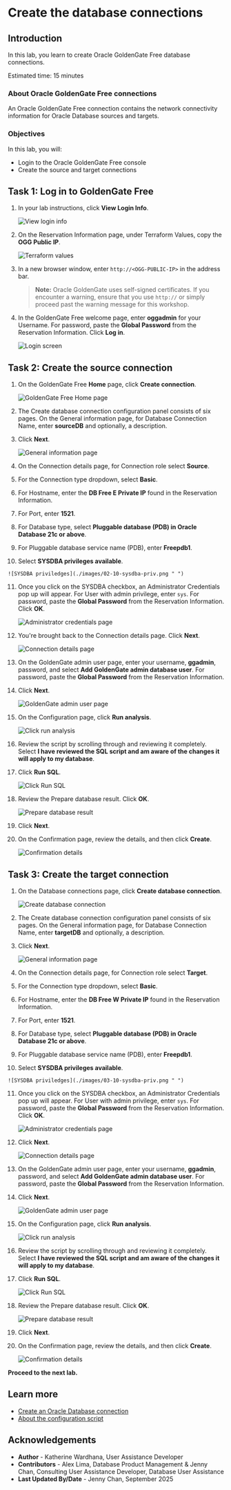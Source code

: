 # Create the database connections

## Introduction

In this lab, you learn to create Oracle GoldenGate Free database connections.

Estimated time: 15 minutes

### About Oracle GoldenGate Free connections

An Oracle GoldenGate Free connection contains the network connectivity information for Oracle Database sources and targets.

### Objectives

In this lab, you will:
* Login to the Oracle GoldenGate Free console 
* Create the source and target connections


## Task 1: Log in to GoldenGate Free

1. In your lab instructions, click **View Login Info**.

    ![View login info ](./images/01-01-login-info.png " ")

2. On the Reservation Information page, under Terraform Values, copy the **OGG Public IP**.

    ![Terraform values](./images/01-02-terraform.png " ")

3. In a new browser window, enter `http://<OGG-PUBLIC-IP>` in the address bar. 

    > **Note:** Oracle GoldenGate uses self-signed certificates. If you encounter a warning, ensure that you use `http://` or simply proceed past the warning message for this workshop.

4. In the GoldenGate Free welcome page, enter **oggadmin** for your Username. For password, paste the **Global Password** from the Reservation Information. Click **Log in**. 

    ![Login screen](./images/01-04-login.png " ")

## Task 2: Create the source connection

1.  On the GoldenGate Free **Home** page, click **Create connection**.

    ![GoldenGate Free Home page](./images/02-01-create-connection.png " ")

2.  The Create database connection configuration panel consists of six pages. On the General information page, for Database Connection Name, enter **sourceDB** and optionally, a description.

3.  Click **Next**.

    ![General information page](./images/02-03-general-info.png " ")

4.  On the Connection details page, for Connection role select **Source**.

5.  For the Connection type dropdown, select **Basic**.

6.  For Hostname, enter the **DB Free E Private IP** found in the Reservation Information.

7.  For Port, enter **1521**.

8. For Database type, select **Pluggable database (PDB) in Oracle Database 21c or above**.

9.  For Pluggable database service name (PDB), enter **Freepdb1**. 

10.  Select **SYSDBA privileges available**.

    ![SYSDBA priviledges](./images/02-10-sysdba-priv.png " ")

11. Once you click on the SYSDBA checkbox, an Administrator Credentials pop up will appear. For User with admin privilege, enter `sys`. For password, paste the **Global Password** from the Reservation Information. Click **OK**.

    ![Administrator credentials page](./images/02-11-admin-credentials.png " ")

12. You're brought back to the Connection details page. Click **Next**.

    ![Connection details page](./images/02-12-connection-details.png " ")

13. On the GoldenGate admin user page, enter your username, **ggadmin**, password, and select **Add GoldenGate admin database user**. For password, paste the **Global Password** from the Reservation Information.

14. Click **Next**.

    ![GoldenGate admin user page](./images/02-14-gg-admin-user.png " ")

15. On the Configuration page, click **Run analysis**.

    ![Click run analysis](./images/02-15-run-analysis.png " ")

16. Review the script by scrolling through and reviewing it completely. Select **I have reviewed the SQL script and am aware of the changes it will apply to my database**.

17. Click **Run SQL**.

    ![Click Run SQL](./images/02-17-run-sql.png " ")

18. Review the Prepare database result. Click **OK**.

    ![Prepare database result](./images/02-18-preapre-db-result.png " ")

19. Click **Next**.

20. On the Confirmation page, review the details, and then click **Create**.

    ![Confirmation details](./images/02-20-confirmation-details.png " ")

## Task 3: Create the target connection

1.  On the Database connections page, click **Create database connection**.

	![Create database connection](./images/03-01-create-connection.png " ")

2.  The Create database connection configuration panel consists of six pages. On the General information page, for Database Connection Name, enter **targetDB** and optionally, a description.

3.  Click **Next**.

    ![General information page](./images/03-03-general-info.png " ")

4.  On the Connection details page, for Connection role select **Target**.

5.  For the Connection type dropdown, select **Basic**.

6.  For Hostname, enter the **DB Free W Private IP** found in the Reservation Information.

7.  For Port, enter **1521**.

8. For Database type, select **Pluggable database (PDB) in Oracle Database 21c or above**.

9.  For Pluggable database service name (PDB), enter **Freepdb1**.

10.  Select **SYSDBA privileges available**.

    ![SYSDBA priviledges](./images/03-10-sysdba-priv.png " ")

11. Once you click on the SYSDBA checkbox, an Administrator Credentials pop up will appear. For User with admin privilege, enter `sys`. For password, paste the **Global Password** from the Reservation Information. Click **OK**.

    ![Administrator credentials page](./images/02-11-admin-credentials.png " ")

12. Click **Next**.

    ![Connection details page](./images/03-12-connection-details.png " ")

13. On the GoldenGate admin user page, enter your username, **ggadmin**, password, and select **Add GoldenGate admin database user**. For password, paste the **Global Password** from the Reservation Information.

14. Click **Next**.

    ![GoldenGate admin user page](./images/02-14-gg-admin-user.png " ")

15. On the Configuration page, click **Run analysis**.

    ![Click run analysis](./images/02-15-run-analysis.png " ")

16. Review the script by scrolling through and reviewing it completely. Select **I have reviewed the SQL script and am aware of the changes it will apply to my database**.

17. Click **Run SQL**.

    ![Click Run SQL](./images/02-17-run-sql.png " ")

18. Review the Prepare database result. Click **OK**.

    ![Prepare database result](./images/02-18-preapre-db-result.png " ")

19. Click **Next**.

20. On the Confirmation page, review the details, and then click **Create**.

    ![Confirmation details](./images/03-20-confirmation-details.png " ")

**Proceed to the next lab.**

## Learn more

* [Create an Oracle Database connection](https://docs-uat.us.oracle.com/en/middleware/goldengate/free/21/uggfe/create-database-connections.html#GUID-F752AD5C-20E4-4397-A5C2-8066CB80A2E6)
* [About the configuration script](https://docs-uat.us.oracle.com/en/middleware/goldengate/free/21/uggfe/create-database-connections.html#GUID-3C6691FA-2C40-445D-8A1A-A7B708085DD9)

## Acknowledgements
* **Author** - Katherine Wardhana, User Assistance Developer
* **Contributors** -  Alex Lima, Database Product Management & Jenny Chan, Consulting User Assistance Developer, Database User Assistance 
* **Last Updated By/Date** - Jenny Chan, September 2025


